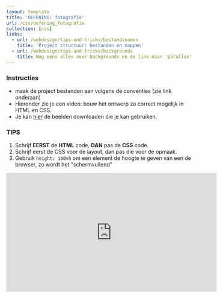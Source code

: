 ```yaml
---
layout: template
title: 'OEFENING: fotografie'
url: /css/oefening_fotografie
collection: [css]
links:
  - url: /webdesign/tips-and-tricks/bestandsnamen
    title: 'Project structuur: bestanden en mappen'  
  - url: /webdesign/tips-and-tricks/backgrounds
    title: Nog eens alles over backgrounds en de link naar 'parallax'
---
```

<div class="highlight">
    <h3>Instructies</h3>
    <ul>
        <li>maak de project bestanden aan volgens de conventies (zie link onderaan)</li>
        <li>Hieronder zie je een video: bouw het ontwerp zo correct mogelijk in HTML en CSS.</li>
        <li>Je kan <a href="{{ '/oefeningen/assets_fotografie.zip' | relative_url}}">hier</a> de beelden downloaden die je kan gebruiken.</li>
    </ul> 
</div>

<div class="highlight">
    <h3>TIPS</h3>
    <ol>
        <li>Schrijf <strong>EERST</strong> de <strong>HTML</strong> code, <strong>DAN</strong> pas de <strong>CSS</strong> code.</li>
        <li>Schrijf eerst de CSS voor de layout, dan pas die voor de opmaak.</li>
        <li>Gebruik <code>height: 100vh</code> om een element de hoogte te geven van een de browser, zo wordt het "schermvullend"</li>
    </ol>        
</div>

<div class="video-container">
    <iframe width="560" height="315" src="https://www.youtube.com/embed/I1uBZNuYzIE" title="YouTube video player" frameborder="0" allow="accelerometer; autoplay; clipboard-write; encrypted-media; gyroscope; picture-in-picture" allowfullscreen></iframe>
</div> 

